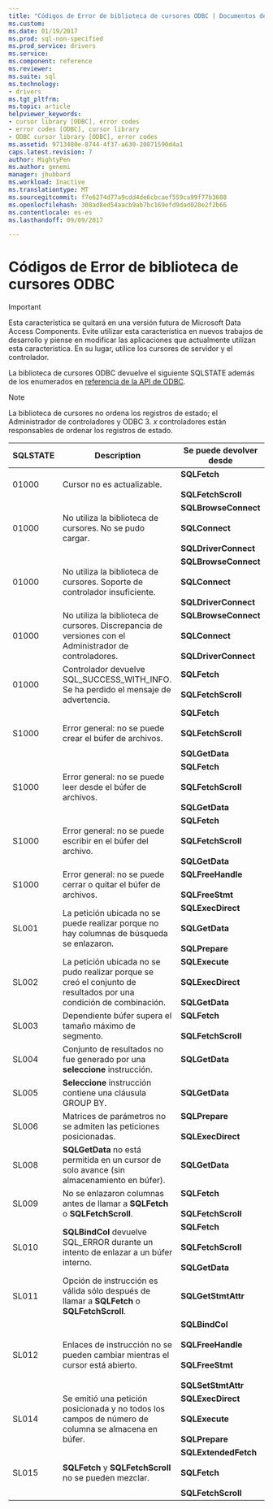 ```yaml
---
title: "Códigos de Error de biblioteca de cursores ODBC | Documentos de Microsoft"
ms.custom: 
ms.date: 01/19/2017
ms.prod: sql-non-specified
ms.prod_service: drivers
ms.service: 
ms.component: reference
ms.reviewer: 
ms.suite: sql
ms.technology:
- drivers
ms.tgt_pltfrm: 
ms.topic: article
helpviewer_keywords:
- cursor library [ODBC], error codes
- error codes [ODBC], cursor library
- ODBC cursor library [ODBC], error codes
ms.assetid: 9713480e-8744-4f37-a630-20871590d4a1
caps.latest.revision: 7
author: MightyPen
ms.author: genemi
manager: jhubbard
ms.workload: Inactive
ms.translationtype: MT
ms.sourcegitcommit: f7e6274d77a9cdd4de6cbcaef559ca99f77b3608
ms.openlocfilehash: 308ad8ed54aacb9ab7bc169efd9dad020e2f2b66
ms.contentlocale: es-es
ms.lasthandoff: 09/09/2017

---
```

# <a name="odbc-cursor-library-error-codes"></a>Códigos de Error de biblioteca de cursores ODBC
> [!IMPORTANT]  
>  Esta característica se quitará en una versión futura de Microsoft Data Access Components. Evite utilizar esta característica en nuevos trabajos de desarrollo y piense en modificar las aplicaciones que actualmente utilizan esta característica. En su lugar, utilice los cursores de servidor y el controlador.  
  
 La biblioteca de cursores ODBC devuelve el siguiente SQLSTATE además de los enumerados en [referencia de la API de ODBC](../../../odbc/reference/syntax/odbc-api-reference.md).  
  
> [!NOTE]  
>  La biblioteca de cursores no ordena los registros de estado; el Administrador de controladores y ODBC 3. *x* controladores están responsables de ordenar los registros de estado.  
  
|SQLSTATE|Description|Se puede devolver desde|  
|--------------|-----------------|--------------------------|  
|01000|Cursor no es actualizable.|**SQLFetch**<br /><br /> **SQLFetchScroll**|  
|01000|No utiliza la biblioteca de cursores. No se pudo cargar.|**SQLBrowseConnect**<br /><br /> **SQLConnect**<br /><br /> **SQLDriverConnect**|  
|01000|No utiliza la biblioteca de cursores. Soporte de controlador insuficiente.|**SQLBrowseConnect**<br /><br /> **SQLConnect**<br /><br /> **SQLDriverConnect**|  
|01000|No utiliza la biblioteca de cursores. Discrepancia de versiones con el Administrador de controladores.|**SQLBrowseConnect**<br /><br /> **SQLConnect**<br /><br /> **SQLDriverConnect**|  
|01000|Controlador devuelve SQL_SUCCESS_WITH_INFO. Se ha perdido el mensaje de advertencia.|**SQLFetch**<br /><br /> **SQLFetchScroll**|  
|S1000|Error general: no se puede crear el búfer de archivos.|**SQLFetch**<br /><br /> **SQLFetchScroll**<br /><br /> **SQLGetData**|  
|S1000|Error general: no se puede leer desde el búfer de archivos.|**SQLFetch**<br /><br /> **SQLFetchScroll**<br /><br /> **SQLGetData**|  
|S1000|Error general: no se puede escribir en el búfer del archivo.|**SQLFetch**<br /><br /> **SQLFetchScroll**<br /><br /> **SQLGetData**|  
|S1000|Error general: no se puede cerrar o quitar el búfer de archivos.|**SQLFreeHandle**<br /><br /> **SQLFreeStmt**|  
|SL001|La petición ubicada no se puede realizar porque no hay columnas de búsqueda se enlazaron.|**SQLExecDirect**<br /><br /> **SQLGetData**<br /><br /> **SQLPrepare**|  
|SL002|La petición ubicada no se pudo realizar porque se creó el conjunto de resultados por una condición de combinación.|**SQLExecute**<br /><br /> **SQLExecDirect**<br /><br /> **SQLGetData**|  
|SL003|Dependiente búfer supera el tamaño máximo de segmento.|**SQLFetch**<br /><br /> **SQLFetchScroll**|  
|SL004|Conjunto de resultados no fue generado por una **seleccione** instrucción.|**SQLGetData**|  
|SL005|**Seleccione** instrucción contiene una cláusula GROUP BY.|**SQLGetData**|  
|SL006|Matrices de parámetros no se admiten las peticiones posicionadas.|**SQLPrepare**<br /><br /> **SQLExecDirect**|  
|SL008|**SQLGetData** no está permitida en un cursor de solo avance (sin almacenamiento en búfer).|**SQLGetData**|  
|SL009|No se enlazaron columnas antes de llamar a **SQLFetch** o **SQLFetchScroll**.|**SQLFetch**<br /><br /> **SQLFetchScroll**|  
|SL010|**SQLBindCol** devuelve SQL_ERROR durante un intento de enlazar a un búfer interno.|**SQLFetch**<br /><br /> **SQLFetchScroll**<br /><br /> **SQLGetData**|  
|SL011|Opción de instrucción es válida sólo después de llamar a **SQLFetch** o **SQLFetchScroll**.|**SQLGetStmtAttr**|  
|SL012|Enlaces de instrucción no se pueden cambiar mientras el cursor está abierto.|**SQLBindCol**<br /><br /> **SQLFreeHandle**<br /><br /> **SQLFreeStmt**<br /><br /> **SQLSetStmtAttr**|  
|SL014|Se emitió una petición posicionada y no todos los campos de número de columna se almacena en búfer.|**SQLExecDirect**<br /><br /> **SQLExecute**<br /><br /> **SQLPrepare**|  
|SL015|**SQLFetch** y **SQLFetchScroll** no se pueden mezclar.|**SQLExtendedFetch**<br /><br /> **SQLFetch**<br /><br /> **SQLFetchScroll**|

